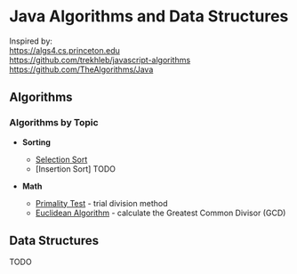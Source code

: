 # Java Algorithms and Data Structures

Inspired by:  
https://algs4.cs.princeton.edu  
https://github.com/trekhleb/javascript-algorithms  
https://github.com/TheAlgorithms/Java

## Algorithms

### Algorithms by Topic

* **Sorting**

  * [Selection Sort](src/algorithms/sorting/SelectionSort.java)
  * [Insertion Sort] TODO

* **Math**
  * [Primality Test](src/algorithms/numbers/PrimesTrialDivision.java) - trial division method
  * [Euclidean Algorithm](src/algorithms/numbers/GreatestCommonDivisor.java) - calculate the Greatest Common Divisor (GCD)

## Data Structures

TODO
